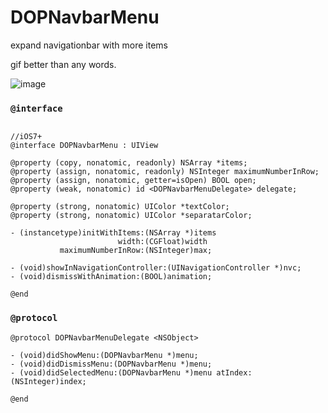 # DOPNavbarMenu
expand navigationbar with more items

gif better than any words.

![image](https://github.com/dopcn/DOPNavbarMenu/blob/master/Images/sample.gif)

### `@interface`
```objc

//iOS7+
@interface DOPNavbarMenu : UIView

@property (copy, nonatomic, readonly) NSArray *items;
@property (assign, nonatomic, readonly) NSInteger maximumNumberInRow;
@property (assign, nonatomic, getter=isOpen) BOOL open;
@property (weak, nonatomic) id <DOPNavbarMenuDelegate> delegate;

@property (strong, nonatomic) UIColor *textColor;
@property (strong, nonatomic) UIColor *separatarColor;

- (instancetype)initWithItems:(NSArray *)items
                        width:(CGFloat)width
           maximumNumberInRow:(NSInteger)max;

- (void)showInNavigationController:(UINavigationController *)nvc;
- (void)dismissWithAnimation:(BOOL)animation;

@end
```

### `@protocol`

```objc
@protocol DOPNavbarMenuDelegate <NSObject>

- (void)didShowMenu:(DOPNavbarMenu *)menu;
- (void)didDismissMenu:(DOPNavbarMenu *)menu;
- (void)didSelectedMenu:(DOPNavbarMenu *)menu atIndex:(NSInteger)index;

@end
```
